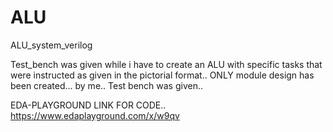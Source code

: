 # ALU
ALU_system_verilog

Test_bench was given while i have to create an ALU with specific tasks that were instructed as given in the pictorial format..
ONLY module design has been created... by me..
Test bench was given.. 

EDA-PLAYGROUND LINK FOR CODE.. 
https://www.edaplayground.com/x/w9qv
